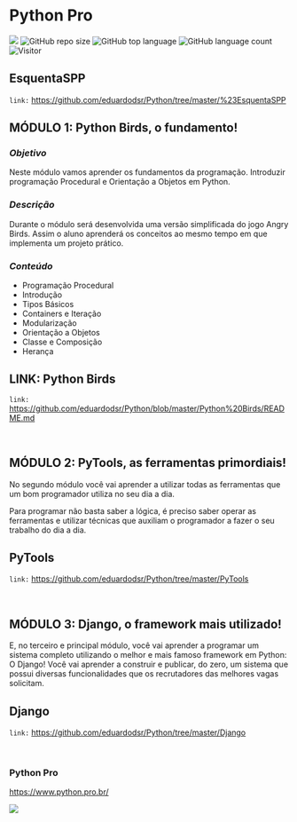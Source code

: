 # Python Pro

[![](https://img.shields.io/badge/made_by-eduardodsr-green)](https://github.com/eduardodsr/)
![GitHub repo size](https://img.shields.io/github/repo-size/eduardodsr/Python-Pro)
![GitHub top language](https://img.shields.io/github/languages/top/eduardodsr/Python-Pro)
![GitHub language count](https://img.shields.io/github/languages/count/eduardodsr/Python-Pro)
![Visitor](https://visitor-badge.glitch.me/badge?page_id=eduardodsr.Python&eduardodsr.Python-Pro)

## EsquentaSPP

``` link: ```  https://github.com/eduardodsr/Python/tree/master/%23EsquentaSPP


## MÓDULO 1: Python Birds, o fundamento!

### *Objetivo*
Neste módulo vamos aprender os fundamentos da programação. Introduzir programação Procedural e Orientação a Objetos em Python.

### *Descrição*
Durante o módulo será desenvolvida uma versão simplificada do jogo Angry Birds. Assim o aluno aprenderá os conceitos ao mesmo tempo em que implementa um projeto prático.

### *Conteúdo*

- Programação Procedural
- Introdução
- Tipos Básicos
- Containers e Iteração
- Modularização
- Orientação a Objetos
- Classe e Composição
- Herança


## LINK: Python Birds

``` link: ```  https://github.com/eduardodsr/Python/blob/master/Python%20Birds/README.md

<br>

## MÓDULO 2: PyTools, as ferramentas primordiais!

No segundo módulo você vai aprender a utilizar todas as ferramentas que um bom programador utiliza no seu dia a dia.

Para programar não basta saber a lógica, é preciso saber operar as ferramentas e utilizar técnicas que auxiliam o programador a fazer o seu trabalho do dia a dia.


## PyTools

``` link: ```  https://github.com/eduardodsr/Python/tree/master/PyTools

<br>

## MÓDULO 3: Django, o framework mais utilizado!

E, no terceiro e principal módulo, você vai aprender a programar um sistema completo utilizando o melhor e mais famoso framework em Python: O Django! 
Você vai aprender a construir e publicar, do zero, um sistema que possui diversas funcionalidades que os recrutadores das melhores vagas solicitam.


## Django

``` link: ```  https://github.com/eduardodsr/Python/tree/master/Django

<br>

### Python Pro

https://www.python.pro.br/

![](https://github.com/eduardodsr/Python-Pro/blob/master/docs/BannerPython.png?raw=true)


